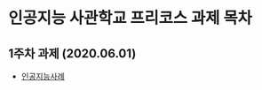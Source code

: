 # 인공지능 사관학교 프리코스 과제 목차

## 1주차 과제 (2020.06.01)
* [인공지능사례](https://github.com/iam9595/iam1/blob/master/%EC%A0%9C1%EC%A3%BC%EC%B0%A8_%EA%B3%BC%EC%A0%9C.ipynb "Thanks❤")
